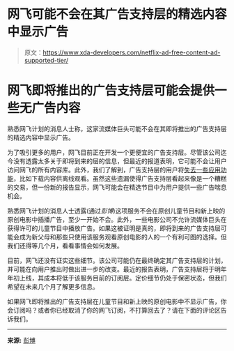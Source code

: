 # 网飞可能不会在其广告支持层的精选内容中显示广告

> 原文：<https://www.xda-developers.com/netflix-ad-free-content-ad-supported-tier/>

# 网飞即将推出的广告支持层可能会提供一些无广告内容

熟悉网飞计划的消息人士称，这家流媒体巨头可能不会在其即将推出的广告支持层的精选内容中显示广告。

为了吸引更多的用户，网飞目前正在开发一个更便宜的广告支持层。尽管该公司迄今没有透露太多关于即将到来的层的信息，但最近的报道表明，它可能不会让用户访问网飞的所有内容库。此外，我们了解到，广告支持层的用户将[失去一些应用功能](https://www.xda-developers.com/ad-supported-netflix-limit-functionality/)，比如下载内容供离线观看。虽然这些遗漏使得广告支持层看起来像是一个糟糕的交易，但一份新的报告显示，网飞可能会在精选节目中为用户提供一些广告喘息机会。

熟悉网飞计划的消息人士透露(通过*彭博*)这项服务不会在原创儿童节目和新上映的原创电影中插播广告，至少一开始不会。此外，一些电影公司不允许流媒体巨头在获得许可的儿童节目中播放广告。如果这被证明是真的，即将到来的广告支持层可能会成为新父母和那些只使用该服务观看原创电影的人的一个有利可图的选择。但我们还得等几个月，看看事情会如何发展。

目前，网飞还没有证实这些细节。该公司可能仍在最终确定其广告支持层的计划，并可能在向用户推出时做出进一步的改变。最近的报告表明，广告支持层将于明年年初上线，其成本将低于该服务目前的订阅层。定价细节仍处于保密状态，但我们希望在未来几个月了解更多信息。

如果网飞即将推出的广告支持层在儿童节目和新上映的原创电影中不显示广告，你会订阅吗？或者你已经取消了你的网飞订阅，不打算回去了？请在下面的评论区告诉我们。

* * *

**来源:** [彭博](https://www.bloomberg.com/news/articles/2022-08-19/netflix-says-no-to-advertising-in-kids-programs-new-movies)